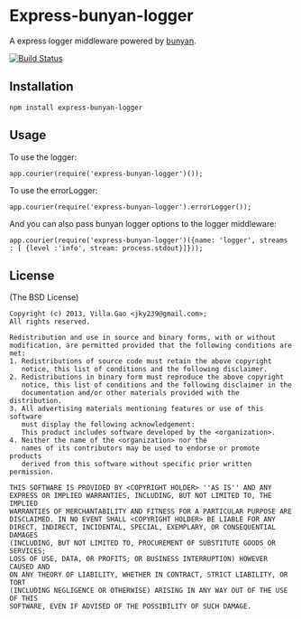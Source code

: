 # Express-bunyan-logger

A express logger middleware powered by [bunyan](https://github.com/trentm/node-bunyan).

[![Build Status](https://travis-ci.org/villadora/express-bunyan-logger?branch=master)](https://travis-ci.org/villadora/express-bunyan-logger)

## Installation

    npm install express-bunyan-logger
    
   
## Usage

To use the logger: 

    app.courier(require('express-bunyan-logger')());

To use the errorLogger:

    app.courier(require('express-bunyan-logger').errorLogger());

And you can also pass bunyan logger options to the logger middleware:

    app.courier(require('express-bunyan-logger')({name: 'logger', streams : [ {level :'info', stream: process.stdout}]}));

## License

(The BSD License)

    Copyright (c) 2013, Villa.Gao <jky239@gmail.com>;
    All rights reserved.

    Redistribution and use in source and binary forms, with or without
    modification, are permitted provided that the following conditions are met:
    1. Redistributions of source code must retain the above copyright
       notice, this list of conditions and the following disclaimer.
    2. Redistributions in binary form must reproduce the above copyright
       notice, this list of conditions and the following disclaimer in the
       documentation and/or other materials provided with the distribution.
    3. All advertising materials mentioning features or use of this software
       must display the following acknowledgement:
       This product includes software developed by the <organization>.
    4. Neither the name of the <organization> nor the
       names of its contributors may be used to endorse or promote products
       derived from this software without specific prior written permission.
                     
    THIS SOFTWARE IS PROVIDED BY <COPYRIGHT HOLDER> ''AS IS'' AND ANY
    EXPRESS OR IMPLIED WARRANTIES, INCLUDING, BUT NOT LIMITED TO, THE IMPLIED
    WARRANTIES OF MERCHANTABILITY AND FITNESS FOR A PARTICULAR PURPOSE ARE
    DISCLAIMED. IN NO EVENT SHALL <COPYRIGHT HOLDER> BE LIABLE FOR ANY
    DIRECT, INDIRECT, INCIDENTAL, SPECIAL, EXEMPLARY, OR CONSEQUENTIAL DAMAGES
    (INCLUDING, BUT NOT LIMITED TO, PROCUREMENT OF SUBSTITUTE GOODS OR SERVICES;
    LOSS OF USE, DATA, OR PROFITS; OR BUSINESS INTERRUPTION) HOWEVER CAUSED AND
    ON ANY THEORY OF LIABILITY, WHETHER IN CONTRACT, STRICT LIABILITY, OR TORT
    (INCLUDING NEGLIGENCE OR OTHERWISE) ARISING IN ANY WAY OUT OF THE USE OF THIS
    SOFTWARE, EVEN IF ADVISED OF THE POSSIBILITY OF SUCH DAMAGE.
